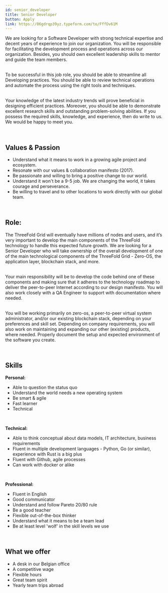 ```yaml
---
id: senior_developer
title: Senior Developer
button: Apply
link: https://06gdrqp39yz.typeform.com/to/FffDv61M
---
```


We are looking for a Software Developer with strong technical expertise and decent years of experience to join our organization. You will be responsible for facilitating the development process and operations across our organization. Besides, you should own excellent leadership skills to mentor and guide the team members.
<br/>
<br/>

To be successful in this job role, you should be able to streamline all Developing practices. You should be able to review technical operations and automate the process using the right tools and techniques. 
<br/>
<br/>

Your knowledge of the latest industry trends will prove beneficial in designing efficient practices. Moreover, you should be able to demonstrate excellent research skills and outstanding problem-solving abilities. If you possess the required skills, knowledge, and experience, then do write to us. We would be happy to meet you.


<br/>

## Values & Passion

- Understand what it means to work in a growing agile project and ecosystem.
- Resonate with our values & collaboration manifesto (2017).
- Be passionate and willing to bring a positive change to our world.
- Understand it won't be a 9-5 job. We are changing the world, it takes courage and perseverance.
- Be willing to travel and to other locations to work directly with our global team.

<br/>

## Role:

The ThreeFold Grid will eventually have millions of nodes and users, and it’s very important to develop the main components of the ThreeFold technology to handle this expected future growth. We are looking for a Senior Developer who will take ownership of the overall development of one of the main technological components of the ThreeFold Grid - Zero-OS, the application layer, blockchain stack, and more. 
<br/>
<br/>

Your main responsibility will be to develop the code behind one of these components and making sure that it adheres to the technology roadmap to deliver the peer-to-peer Internet according to our design manifesto. You will also work closely with a QA Engineer to support with documentation where needed.
<br/>
<br/>

You will be working primarily on zero-os, a peer-to-peer virtual system administrator, and/or our existing blockchain stack, depending on your preferences and skill set. Depending on company requirements, you will also work on maintaining and expanding our other (existing) products, where needed. Properly document the setup and expected environment of the software you create.

<br/>

## Skills

**Personal:**

- Able to question the status quo
- Understand the world needs a new operating system
- Be smart & agile
- Fast learner
- Technical

<br/>

**Technical:**

- Able to think conceptual about data models, IT architecture, business requirements
- Fluent in multiple development languages - Python, Go (or similar), experience with Rust is a big plus
- Fluent with Github, agile processes
- Can work with docker or alike

<br/>

**Professional:**

- Fluent in English
- Good communicator
- Understand and follow Pareto 20/80 rule
- Be a good teacher
- Flexible out-of-the-box thinker
- Understand what it means to be a team lead
- Be at least level 'wolf' in the skill levels we use

<br/>

## What we offer

- A desk in our Belgian office
- A competitive wage
- Flexible hours
- Great team spirit
- Yearly team trips abroad

<br/>